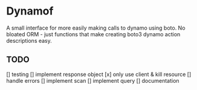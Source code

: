 
# Dynamof
A small interface for more easily making calls to dynamo using boto. No bloated ORM - just functions that make creating boto3 dynamo action descriptions easy.

## TODO

[] testing
[] implement response object
[x] only use client & kill resource
[] handle errors
[] implement scan
[] implement query
[] documentation
